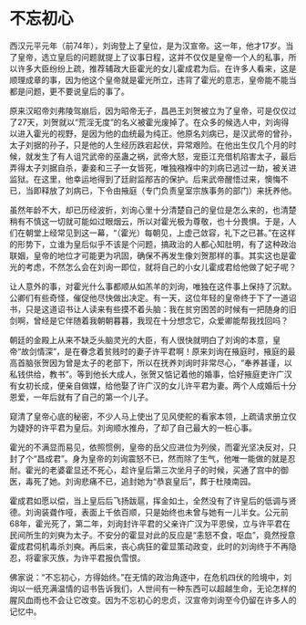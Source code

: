 # 不忘初心

西汉元平元年（前74年），刘询登上了皇位，是为汉宣帝。这一年，他才17岁。当了皇帝，选立皇后的问题就提上了议事日程，这并不仅仅是皇帝一个人的私事，所以许多大臣纷纷上疏，推荐辅政大臣霍光的女儿霍成君为后。在许多人看来，这是顺理成章的事，因为他这个皇帝就是霍光所立，违背了霍光的意志，皇帝能不能当都是问题，更不要说皇后的事了。 

原来汉昭帝刘弗陵驾崩后，因为昭帝无子，昌邑王刘贺被立为了皇帝，可是仅仅过了27天，刘贺就以“荒淫无度”的名义被霍光废掉了。在众多的候选人中，刘询得以进入霍光的视野，是因为他的血统最为纯正。他原名刘病已，是汉武帝的曾孙，太子刘据的孙子，只是他的人生经历跌宕起伏，异常艰险。在他出生仅几个月的时候，就发生了有人诅咒武帝的巫蛊之祸，武帝大怒，宠臣江充借机陷害太子，最后弄得太子刘据自杀，妻妾和三子一女皆死，唯独襁褓中的刘病已逃过一劫，被关进监狱。在这里，他幸运地得到了廷尉监邴吉的保护。后来武帝醒悟过来，懊悔不已，当即释放了刘病已，下令由掖庭（专门负责皇室宗族事务的部门）来抚养他。 

虽然年龄不大，却已历经波折，刘询心里十分清楚自己的皇位是怎么来的，也清楚稍有不慎这一切就可能如过眼烟云，所以对霍光极为尊敬，也十分畏惧。于是，人们在朝堂上经常见到这一幕，“（霍光）每朝见，上虚己敛容，礼下之已甚。”在这样的形势下，立谁为皇后似乎不该是个问题，搞政治的人都心知肚明，有了这种政治联姻，皇帝的地位才可能更为巩固，确保不再发生像刘贺那样的事。其实这也是霍光的考虑，不然怎么会在刘询一即位，就将自己的小女儿霍成君给他做了妃子呢？ 

让人意外的事，对霍光什么事都顺从如羔羊的刘询，唯独在这件事上保持了沉默。公卿们有些奇怪，催促他尽快做出决定。有一天，这位年轻的皇帝终于下了一道诏书，只是这道诏书让人读来有些摸不着头脑：我在贫穷困苦的时候有一把随身的旧剑啊，曾经是它伴随着我朝朝暮暮，我现在十分想念它，众爱卿能帮我找回吗？ 

朝廷的金殿上从来不缺乏头脑灵光的大臣，有人很快就明白了刘询的本意，皇帝“故剑情深”，是在眷念着贫贱时的妻子许平君啊！原来刘询在掖庭时，掖庭的最高首脑张贺因为曾是太子的老部下，所以在抚养刘询时非常尽心，“奉养甚谨，以私钱供给，教书”。等到他长大成人，张贺又惦记着他的婚事，恰好掖庭吏许广汉有女初长成，便亲自做媒，给他娶了许广汉的女儿许平君为妻。两个人成婚后十分恩爱，一年后就有了自己的第一个儿子。 

窥清了皇帝心底的秘密，不少人马上使出了见风使舵的看家本领，上疏请求册立仅为婕妤的许平君为皇后。刘询顺水推舟，了却了自己最大的一桩心事。 

霍光的不满显而易见，依照惯例，皇帝的岳父应进位为列侯，而霍光坚决反对，只封了个“昌成君”。身为皇帝的刘询震怒不已，然而除了生气，他唯一能做的就是忍耐。霍光的老婆霍显还不死心，趁许皇后第三次坐月子的时候，买通了宫中的御医，毒死了她。刘询悲痛不已，追封她为“恭哀皇后”，葬于杜陵南园。 

霍成君如愿以偿，当上皇后后飞扬跋扈，挥金如土，全然没有了许皇后的低调与贤德。刘询装聋作哑，表面上千依百顺，只是始终也未曾与她有一儿半女。公元前68年，霍光死了，第二年，刘询封许平君的父亲许广汉为平恩侯，立与许平君在民间所生的刘奭为太子。不安分的霍显对此的反应是“恚怒不食，呕血”，竟然授意霍成君伺机毒杀刘奭。再后来，丧心病狂的霍显策动政变，此时的刘询终于不再隐忍，将霍家灭族，为许平君报仇雪恨。 

佛家说：“不忘初心，方得始终。”在无情的政治角逐中，在危机四伏的险境中，刘询以一纸充满温情的诏书告诉我们，人世间有一种东西可以超越生命，无论怎样的腥风血雨也不会让它改变。因为不忘初心的忠贞，汉宣帝刘询至今仍留在许多人的记忆中。